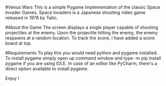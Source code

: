 #Venus Wars 
This is a simple Pygame Implementation of the classic Space Invader Games.
Space Invaders is a Japanese shooting video game released in 1978 by Taito.

#About the Game 
The screen displays a single player capable of shooting projectiles at the enemy. 
Upon the projectile hitting the enemy, the enemy respawns at a random location. 
To track the score, I have added a score board at top. 

#Requirements 
To play this you would need python and pygame installed. 
To install pygame simply open up command window and type -m pip install pygame if you are using IDLE. 
In case of an editor like PyCharm, there's a direct option available to install pygame. 

Enjoy !